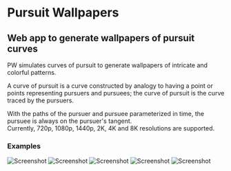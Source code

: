 # Pursuit Wallpapers
## Web app to generate wallpapers of pursuit curves 
PW simulates curves of pursuit to generate wallpapers of intricate and colorful patterns.      
     
A curve of pursuit is a curve constructed by analogy to having a point or points representing pursuers and pursuees; the curve of pursuit is the curve traced by the pursuers.      
        
With the paths of the pursuer and pursuee parameterized in time, the pursuee is always on the pursuer's tangent.     
Currently, 720p, 1080p, 1440p, 2K, 4K and 8K resolutions are supported.
### Examples   
![Screenshot](https://i.imgur.com/0nFWgyn.png "Screenshot")
![Screenshot](https://i.imgur.com/axa0MRg.jpg "Screenshot")
![Screenshot](https://i.imgur.com/lwyx2A0.jpg "Screenshot")
![Screenshot](https://i.imgur.com/5OdFh5G.jpg "Screenshot")
![Screenshot](https://i.imgur.com/xzbIT8W.jpg "Screenshot")      

